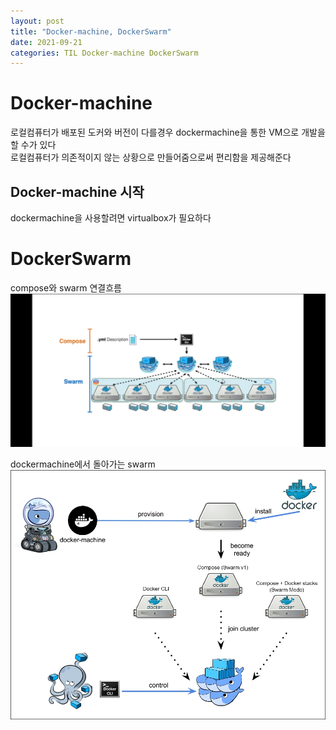 ```yaml
---
layout: post
title: "Docker-machine, DockerSwarm"
date: 2021-09-21
categories: TIL Docker-machine DockerSwarm
---
```


# Docker-machine

로컬컴퓨터가 배포된 도커와 버전이 다를경우 dockermachine을 통한 VM으로 개발을 할 수가 있다  
로컬컴퓨터가 의존적이지 않는 상황으로 만들어줌으로써 편리함을 제공해준다

## Docker-machine 시작

dockermachine을 사용할려면 virtualbox가 필요하다

# DockerSwarm

compose와 swarm 연결흐름
![](https://raw.githubusercontent.com/Action2theFuture/Action2theFuture.github.io/main/_posts/Images/swarmflow.jpg)

dockermachine에서 돌아가는 swarm
![](https://raw.githubusercontent.com/Action2theFuture/Action2theFuture.github.io/main/_posts/Images/dockermachin_swarm.jpg)
